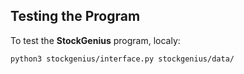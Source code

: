 ## Testing the Program

To test the **StockGenius** program, localy:

```sh
python3 stockgenius/interface.py stockgenius/data/
```
